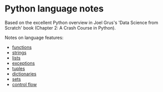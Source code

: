 # Python language notes

Based on the excellent Python overview in Joel Grus's 'Data Science from Scratch' book
(Chapter 2: A Crash Course in Python).

Notes on language features:

* [functions](functions.py)
* [strings](strings.py)
* [lists](lists.py)
* [exceptions](exceptions.py)
* [tuples](tuples.py)
* [dictionaries](dictionaries.py)
* [sets](sets.py)
* [control flow](control-flow.py)
